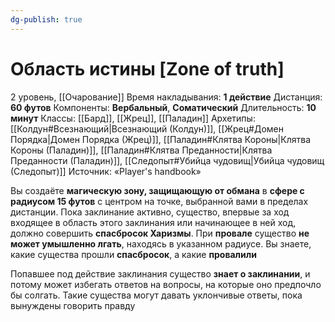 ```yaml
---
dg-publish: true
---
```

# Область истины [Zone of truth]
2 уровень, [[Очарование]]
Время накладывания: **1 действие**
Дистанция: **60 футов**
Компоненты: **Вербальный**, **Соматический**
Длительность: **10 минут**
Классы: [[Бард]], [[Жрец]], [[Паладин]]
Архетипы: [[Колдун#Всезнающий|Всезнающий (Колдун)]], [[Жрец#Домен Порядка|Домен Порядка (Жрец)]], [[Паладин#Клятва Короны|Клятва Короны (Паладин)]], [[Паладин#Клятва Преданности|Клятва Преданности (Паладин)]], [[Следопыт#Убийца чудовищ|Убийца чудовищ (Следопыт)]]
Источник: «Player's handbook»

Вы создаёте **магическую зону, защищающую от обмана** в **сфере с радиусом 15 футов** с центром на точке, выбранной вами в пределах дистанции. Пока заклинание активно, существо, впервые за ход входящее в область этого заклинания или начинающее в ней ход, должно совершить **спасбросок Харизмы**. При **провале** существо **не может умышленно лгать**, находясь в указанном радиусе. Вы знаете, какие существа прошли **спасбросок**, а какие **провалили**

Попавшее под действие заклинания существо **знает о заклинании**, и потому может избегать ответов на вопросы, на которые оно предпочло бы солгать. Такие существа могут давать уклончивые ответы, пока вынуждены говорить правду